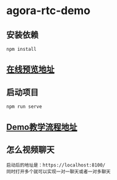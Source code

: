 # agora-rtc-demo

## 安装依赖

```
npm install
```
## [在线预览地址](https://wocwin.github.io/agora-rtc-demo/)

## 启动项目

```
npm run serve
```
## [Demo教学流程地址](https://blog.csdn.net/cwin8951/article/details/130102497)

## 怎么视频聊天

```
启动后的地址是：https://localhost:8100/
同时打开多个就可以实现一对一聊天或者一对多聊天
```

